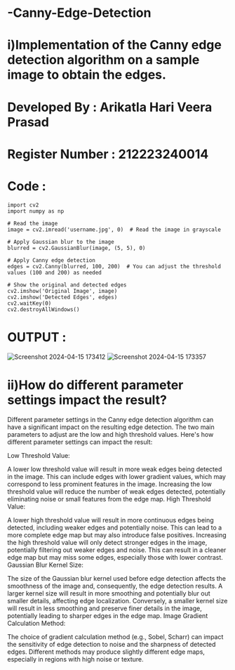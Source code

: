 # -Canny-Edge-Detection
# i)Implementation of the Canny edge detection algorithm on a sample image to obtain the edges.
# Developed By : Arikatla Hari Veera Prasad
# Register Number : 212223240014
# Code :
```
import cv2
import numpy as np

# Read the image
image = cv2.imread('username.jpg', 0)  # Read the image in grayscale

# Apply Gaussian blur to the image
blurred = cv2.GaussianBlur(image, (5, 5), 0)

# Apply Canny edge detection
edges = cv2.Canny(blurred, 100, 200)  # You can adjust the threshold values (100 and 200) as needed

# Show the original and detected edges
cv2.imshow('Original Image', image)
cv2.imshow('Detected Edges', edges)
cv2.waitKey(0)
cv2.destroyAllWindows()

```
# OUTPUT :
![Screenshot 2024-04-15 173412](https://github.com/Hariveeraprasad-2006/-Canny-Edge-Detection/assets/145049988/783857b8-3481-4648-803f-5bd9ef3c0346)
![Screenshot 2024-04-15 173357](https://github.com/Hariveeraprasad-2006/-Canny-Edge-Detection/assets/145049988/9891a9a9-ecde-44bf-ad58-e0ef167cc027)
# ii)How do different parameter settings impact the result?
Different parameter settings in the Canny edge detection algorithm can have a significant impact on the resulting edge detection. The two main parameters to adjust are the low and high threshold values. Here's how different parameter settings can impact the result:

Low Threshold Value:

A lower low threshold value will result in more weak edges being detected in the image. This can include edges with lower gradient values, which may correspond to less prominent features in the image.
Increasing the low threshold value will reduce the number of weak edges detected, potentially eliminating noise or small features from the edge map.
High Threshold Value:

A lower high threshold value will result in more continuous edges being detected, including weaker edges and potentially noise. This can lead to a more complete edge map but may also introduce false positives.
Increasing the high threshold value will only detect stronger edges in the image, potentially filtering out weaker edges and noise. This can result in a cleaner edge map but may miss some edges, especially those with lower contrast.
Gaussian Blur Kernel Size:

The size of the Gaussian blur kernel used before edge detection affects the smoothness of the image and, consequently, the edge detection results. A larger kernel size will result in more smoothing and potentially blur out smaller details, affecting edge localization.
Conversely, a smaller kernel size will result in less smoothing and preserve finer details in the image, potentially leading to sharper edges in the edge map.
Image Gradient Calculation Method:

The choice of gradient calculation method (e.g., Sobel, Scharr) can impact the sensitivity of edge detection to noise and the sharpness of detected edges. Different methods may produce slightly different edge maps, especially in regions with high noise or texture.
